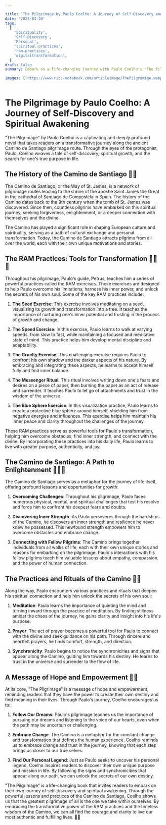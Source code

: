 ```yaml
---

title: 'The Pilgrimage by Paulo Coelho: A Journey of Self-Discovery and Spiritual Awakening'
date: '2023-04-30'
tags:
  [
    'Spirituality',
    'Self-Discovery',
    'Personal',
    'spiritual-practices',
    'ram-practices',
    'digitaltransformation',
  ]
draft: false
summary: Embark on a life-changing journey with Paulo Coelho's "The Pilgrimage," a profound novel that explores the transformative power of self-discovery and spiritual awakening along the ancient Camino de Santiago pilgrimage route. Learn about the history of the Camino and the powerful RAM practices that guide Paulo on his path to self-realization.

images: ['https://www.rics-notebook.com/articleimage/ThePilgramige.webp', 'https://www.rics-notebook.com/articleimage/Books/ThePilgramige.webp']
---
```


# The Pilgrimage by Paulo Coelho: A Journey of Self-Discovery and Spiritual Awakening

"The Pilgrimage" by Paulo Coelho is a captivating and deeply profound novel that takes readers on a transformative journey along the ancient Camino de Santiago pilgrimage route. Through the eyes of the protagonist, Paulo, Coelho weaves a tale of self-discovery, spiritual growth, and the search for one's true purpose in life.

## The History of the Camino de Santiago 📜🌄

The Camino de Santiago, or the Way of St. James, is a network of pilgrimage routes leading to the shrine of the apostle Saint James the Great in the cathedral of Santiago de Compostela in Spain. The history of the Camino dates back to the 9th century when the tomb of St. James was discovered. Since then, countless pilgrims have embarked on this spiritual journey, seeking forgiveness, enlightenment, or a deeper connection with themselves and the divine.

The Camino has played a significant role in shaping European culture and spirituality, serving as a path of cultural exchange and personal transformation. Today, the Camino de Santiago attracts pilgrims from all over the world, each with their own unique motivations and stories.

## The RAM Practices: Tools for Transformation 🧘‍♂️🔥

Throughout his pilgrimage, Paulo's guide, Petrus, teaches him a series of powerful practices called the RAM exercises. These exercises are designed to help Paulo overcome his limitations, harness his inner power, and unlock the secrets of his own soul. Some of the key RAM practices include:

1. **The Seed Exercise**: This exercise involves meditating on a seed, visualizing its growth and transformation into a tree. It teaches the importance of nurturing one's inner potential and trusting in the process of growth and change.

2. **The Speed Exercise**: In this exercise, Paulo learns to walk at varying speeds, from slow to fast, while maintaining a focused and meditative state of mind. This practice helps him develop mental discipline and adaptability.

3. **The Cruelty Exercise**: This challenging exercise requires Paulo to confront his own shadow and the darker aspects of his nature. By embracing and integrating these aspects, he learns to accept himself fully and find inner balance.

4. **The Messenger Ritual**: This ritual involves writing down one's fears and desires on a piece of paper, then burning the paper as an act of release and surrender. It teaches Paulo to let go of attachments and trust in the wisdom of the universe.

5. **The Blue Sphere Exercise**: In this visualization practice, Paulo learns to create a protective blue sphere around himself, shielding him from negative energies and influences. This exercise helps him maintain his inner peace and clarity throughout the challenges of the journey.

These RAM practices serve as powerful tools for Paulo's transformation, helping him overcome obstacles, find inner strength, and connect with the divine. By incorporating these practices into his daily life, Paulo learns to live with greater purpose, authenticity, and joy.

## The Camino de Santiago: A Path to Enlightenment 🌄🏃‍♂️

The Camino de Santiago serves as a metaphor for the journey of life itself, offering profound lessons and opportunities for growth:

1. **Overcoming Challenges**: Throughout his pilgrimage, Paulo faces numerous physical, mental, and spiritual challenges that test his resolve and force him to confront his deepest fears and doubts.

2. **Discovering Inner Strength**: As Paulo perseveres through the hardships of the Camino, he discovers an inner strength and resilience he never knew he possessed. This newfound strength empowers him to overcome obstacles and embrace change.

3. **Connecting with Fellow Pilgrims**: The Camino brings together individuals from all walks of life, each with their own unique stories and reasons for embarking on the pilgrimage. Paulo's interactions with his fellow pilgrims teach him valuable lessons about empathy, compassion, and the power of human connection.

## The Practices and Rituals of the Camino 🙏✨

Along the way, Paulo encounters various practices and rituals that deepen his spiritual connection and help him unlock the secrets of his own soul:

1. **Meditation**: Paulo learns the importance of quieting the mind and turning inward through the practice of meditation. By finding stillness amidst the chaos of the journey, he gains clarity and insight into his life's purpose.

2. **Prayer**: The act of prayer becomes a powerful tool for Paulo to connect with the divine and seek guidance on his path. Through sincere and heartfelt prayers, he finds comfort, strength, and direction.

3. **Synchronicity**: Paulo begins to notice the synchronicities and signs that appear along the Camino, guiding him towards his destiny. He learns to trust in the universe and surrender to the flow of life.

## A Message of Hope and Empowerment 💫🌟

At its core, "The Pilgrimage" is a message of hope and empowerment, reminding readers that they have the power to create their own destiny and find meaning in their lives. Through Paulo's journey, Coelho encourages us to:

1. **Follow Our Dreams**: Paulo's pilgrimage teaches us the importance of pursuing our dreams and listening to the voice of our hearts, even when the path may be uncertain or challenging.

2. **Embrace Change**: The Camino is a metaphor for the constant change and transformation that defines the human experience. Coelho reminds us to embrace change and trust in the journey, knowing that each step brings us closer to our true selves.

3. **Find Our Personal Legend**: Just as Paulo seeks to uncover his personal legend, Coelho inspires readers to discover their own unique purpose and mission in life. By following the signs and synchronicities that appear along our path, we can unlock the secrets of our own destiny.

"The Pilgrimage" is a life-changing book that invites readers to embark on their own journey of self-discovery and spiritual awakening. Through the powerful lessons and practices of the Camino de Santiago, Coelho shows us that the greatest pilgrimage of all is the one we take within ourselves. By embracing the transformative power of the RAM practices and the timeless wisdom of the Camino, we can all find the courage and clarity to live our most authentic and fulfilling lives. 🌠💫
